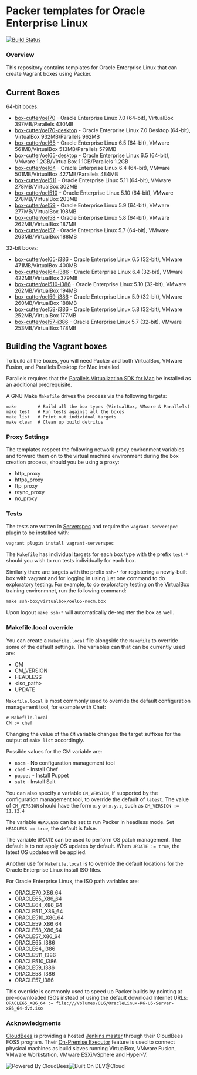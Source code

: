 # Packer templates for Oracle Enterprise Linux
[![Build Status](https://box-cutter.ci.cloudbees.com/buildStatus/icon?job=oel-vm)](https://box-cutter.ci.cloudbees.com/job/oel-vm/)

### Overview

This repository contains templates for Oracle Enterprise Linux that can create
Vagrant boxes using Packer.

## Current Boxes

64-bit boxes:

* [box-cutter/oel70](https://vagrantcloud.com/box-cutter/oel70) - Oracle Enterprise Linux 7.0 (64-bit), VirtualBox 397MB/Parallels 430MB
* [box-cutter/oel70-desktop](https://vagrantcloud.com/box-cutter/oel70-desktop) - Oracle Enterprise Linux 7.0 Desktop (64-bit), VirtualBox 932MB/Parallels 962MB
* [box-cutter/oel65](https://vagrantcloud.com/box-cutter/oel65) - Oracle Enterprise Linux 6.5 (64-bit), VMware 561MB/VirtualBox 513MB/Parallels 579MB
* [box-cutter/oel65-desktop](https://vagrantcloud.com/box-cutter/oel65-desktop) - Oracle Enterprise Linux 6.5 (64-bit), VMware 1.2GB/VirtualBox 1.1GB/Parallels 1.2GB
* [box-cutter/oel64](https://vagrantcloud.com/box-cutter/oel64) - Oracle Enterprise Linux 6.4 (64-bit), VMware 501MB/VirtualBox 427MB/Parallels 484MB
* [box-cutter/oel511](https://vagrantcloud.com/box-cutter/oel511) - Oracle Enterprise Linux 5.11 (64-bit), VMware 278MB/VirtualBox 302MB
* [box-cutter/oel510](https://vagrantcloud.com/box-cutter/oel510) - Oracle Enterprise Linux 5.10 (64-bit), VMware 278MB/VirtualBox 203MB
* [box-cutter/oel59](https://vagrantcloud.com/box-cutter/oel59) - Oracle Enterprise Linux 5.9 (64-bit), VMware 277MB/VirtualBox 198MB
* [box-cutter/oel58](https://vagrantcloud.com/box-cutter/oel58) - Oracle Enterprise Linux 5.8 (64-bit), VMware 262MB/VirtualBox 187MB
* [box-cutter/oel57](https://vagrantcloud.com/box-cutter/oel57) - Oracle Enterprise Linux 5.7 (64-bit), VMware 263MB/VirtualBox 188MB

32-bit boxes:

* [box-cutter/oel65-i386](https://vagrantcloud.com/box-cutter/oel65-i386) - Oracle Enterprise Linux 6.5 (32-bit), VMware 471MB/VirtualBox 400MB
* [box-cutter/oel64-i386](https://vagrantcloud.com/box-cutter/oel64-i386) - Oracle Enterprise Linux 6.4 (32-bit), VMware 422MB/VirtualBox 379MB
* [box-cutter/oel510-i386](https://vagrantcloud.com/box-cutter/oel510-i386) - Oracle Enterprise Linux 5.10 (32-bit), VMware 262MB/VirtualBox 194MB
* [box-cutter/oel59-i386](https://vagrantcloud.com/box-cutter/oel59-i386) - Oracle Enterprise Linux 5.9 (32-bit), VMware 260MB/VirtualBox 188MB
* [box-cutter/oel58-i386](https://vagrantcloud.com/box-cutter/oel58-i386) - Oracle Enterprise Linux 5.8 (32-bit), VMware 252MB/VirtualBox 177MB
* [box-cutter/oel57-i386](https://vagrantcloud.com/box-cutter/oel57-i386) - Oracle Enterprise Linux 5.7 (32-bit), VMware 253MB/VirtualBox 178MB

## Building the Vagrant boxes

To build all the boxes, you will need Packer and both VirtualBox, VMware
Fusion, and Parallels Desktop for Mac installed.

Parallels requires that the
[Parallels Virtualization SDK for Mac](http://ww.parallels.com/downloads/desktop)
be installed as an additional preqrequisite.

A GNU Make `Makefile` drives the process via the following targets:

    make        # Build all the box types (VirtualBox, VMware & Parallels)
    make test   # Run tests against all the boxes
    make list   # Print out individual targets
    make clean  # Clean up build detritus

### Proxy Settings

The templates respect the following network proxy environment variables
and forward them on to the virtual machine environment during the box creation
process, should you be using a proxy:

* http_proxy
* https_proxy
* ftp_proxy
* rsync_proxy
* no_proxy

### Tests

The tests are written in [Serverspec](http://serverspec.org) and require the
`vagrant-serverspec` plugin to be installed with:

    vagrant plugin install vagrant-serverspec

The `Makefile` has individual targets for each box type with the prefix
`test-*` should you wish to run tests individually for each box.

Similarly there are targets with the prefix `ssh-*` for registering a
newly-built box with vagrant and for logging in using just one command to
do exploratory testing.  For example, to do exploratory testing
on the VirtualBox training environmnet, run the following command:

    make ssh-box/virtualbox/oel65-nocm.box

Upon logout `make ssh-*` will automatically de-register the box as well.

### Makefile.local override

You can create a `Makefile.local` file alongside the `Makefile` to override
some of the default settings.  The variables can that can be currently
used are:

* CM
* CM_VERSION
* HEADLESS
* \<iso_path\>
* UPDATE

`Makefile.local` is most commonly used to override the default configuration
management tool, for example with Chef:

    # Makefile.local
    CM := chef

Changing the value of the `CM` variable changes the target suffixes for
the output of `make list` accordingly.

Possible values for the CM variable are:

* `nocm` - No configuration management tool
* `chef` - Install Chef
* `puppet` - Install Puppet
* `salt`  - Install Salt

You can also specify a variable `CM_VERSION`, if supported by the
configuration management tool, to override the default of `latest`.
The value of `CM_VERSION` should have the form `x.y` or `x.y.z`,
such as `CM_VERSION := 11.12.4`

The variable `HEADLESS` can be set to run Packer in headless mode.
Set `HEADLESS := true`, the default is false.

The variable `UPDATE` can be used to perform OS patch management.  The
default is to not apply OS updates by default.  When `UPDATE := true`,
the latest OS updates will be applied.

Another use for `Makefile.local` is to override the default locations
for the Oracle Enterprise Linux install ISO files.

For Oracle Enterprise Linux, the ISO path variables are:

* ORACLE70_X86_64
* ORACLE65_X86_64
* ORACLE64_X86_64
* ORACLE511_X86_64
* ORACLE510_X86_64
* ORACLE59_X86_64
* ORACLE58_X86_64
* ORACLE57_X86_64
* ORACLE65_I386
* ORACLE64_I386
* ORACLE511_I386
* ORACLE510_I386
* ORACLE59_I386
* ORACLE58_I386
* ORACLE57_I386

This override is commonly used to speed up Packer builds by
pointing at pre-downloaded ISOs instead of using the default
download Internet URLs:
`ORACLE65_X86_64 := file:///Volumes/OL6/OracleLinux-R6-U5-Server-x86_64-dvd.iso`

### Acknowledgments

[CloudBees](http://www.cloudbees.com) is providing a hosted [Jenkins master](http://box-cutter.ci.cloudbees.com/) through their CloudBees FOSS program. Their [On-Premise Executor](https://developer.cloudbees.com/bin/view/DEV/On-Premise+Executors) feature is used to connect physical machines as build slaves running VirtualBox, VMware Fusion, VMware Workstation, VMware ESXi/vSphere and Hyper-V.

![Powered By CloudBees](http://www.cloudbees.com/sites/default/files/Button-Powered-by-CB.png "Powered By CloudBees")![Built On DEV@Cloud](http://www.cloudbees.com/sites/default/files/Button-Built-on-CB-1.png "Built On DEV@Cloud")
